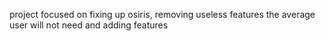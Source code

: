 project focused on fixing up osiris, removing useless features the average user will not need and adding features
